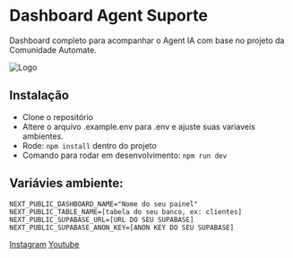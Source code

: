 
# Dashboard Agent Suporte

Dashboard completo para acompanhar o Agent IA com base no projeto da Comunidade Automate.

![Logo](https://i.imgur.com/AqTxvrq.png)


## Instalação
- Clone o repositório
- Altere o arquivo .example.env para .env e ajuste suas variaveis ambientes.
- Rode: `npm install` dentro do projeto
- Comando para rodar em desenvolvimento: `npm run dev`

## Variávies ambiente:
```
NEXT_PUBLIC_DASHBOARD_NAME="Nome do seu painel"
NEXT_PUBLIC_TABLE_NAME=[tabela do seu banco, ex: clientes]
NEXT_PUBLIC_SUPABASE_URL=[URL DO SEU SUPABASE]
NEXT_PUBLIC_SUPABASE_ANON_KEY=[ANON KEY DO SEU SUPABASE]
```


[Instagram](https://www.instagram.com/sujeitoprogramador/)
[Youtube](https://www.youtube.com/channel/UCLc5Bq2yfs-S3Zse3ZFRMEQ/)
